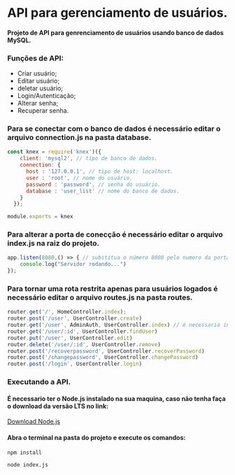 # API para gerenciamento de usuários.

#### Projeto de API para genrenciamento de usuários usando banco de dados MySQL.

### Funções de API:

* Criar usuário;
* Editar usuário;
* deletar usuário;
* Login/Autenticação;
* Alterar senha;
* Recuperar senha.

### Para se conectar com o banco de dados é necessário editar o arquivo **connection.js** na pasta **database**.
~~~javascript
const knex = require('knex')({
    client: 'mysql2', // tipo de banco de dados.
    connection: {
      host : '127.0.0.1', // tipo de host: localhost.
      user : 'root', // nome do usuário.
      password : 'password', // senha do usuário.
      database : 'user_list' // nome do banco de dados.
    }
  });

module.exports = knex
~~~

### Para alterar a porta de conecção é necessário editar o arquivo **index.js** na raiz do projeto.
~~~javascript
app.listen(8080,() => { // substitua o número 8080 pelo numero da porta que deseja usar.
    console.log("Servidor rodando...")
});
~~~

### Para tornar uma rota restrita apenas para usuários logados é necessário editar o arquivo **routes.js** na pasta **routes**.
~~~javascript
router.get('/', HomeController.index);
router.post('/user', UserController.create)
router.get('/user', AdminAuth, UserController.index) // é necessario inserir AdminAuth entre a rota e o controller como no exemplo dessa linha.
router.get('/user/:id', UserController.findUser)
router.put('/user', UserController.edit)
router.delete('/user/:id', UserController.remove)
router.post('/recoverpassword', UserController.recoverPassword)
router.post('/changepassword', UserController.changePassword)
router.post('/login', UserController.login)
~~~

### Executando a API.

#### É necessario ter o Node.js instalado na sua maquina, caso não tenha faça o download da versão LTS no link:
[Download Node.js](https://nodejs.org/en)

#### Abra o terminal na pasta do projeto e execute os comandos:

```
npm install
```

```
node index.js
```
